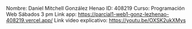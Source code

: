 Nombre: Daniel Mitchell González Henao
ID: 408219
Curso: Programación Web Sábados 3 pm
Link app: https://parcial1-web1-gonz-lezhenao-408219.vercel.app/
Link video explicativo: https://youtu.be/OXSK2ukXMys
